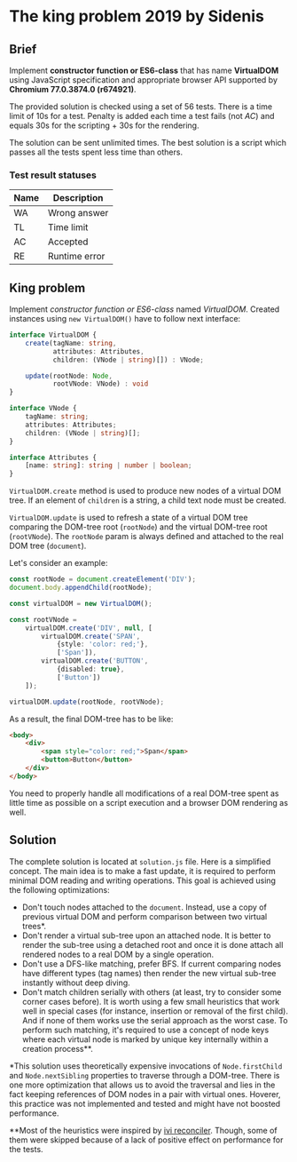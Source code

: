 # The king problem 2019 by Sidenis

## Brief

Implement **constructor function or ES6-class** that has name **VirtualDOM** using JavaScript specification and
appropriate browser API supported by **Chromium 77.0.3874.0 (r674921)**.

The provided solution is checked using a set of 56 tests. There is a time limit of 10s for a test. Penalty is added each
time a test fails (not *AC*) and equals 30s for the scripting + 30s for the rendering. 

The solution can be sent unlimited times. The best solution is a script which passes all the tests spent less time than
others.

### Test result statuses

Name | Description
-----|--------------
WA   | Wrong answer
TL   | Time limit
AC   | Accepted
RE   | Runtime error

## King problem

Implement *constructor function or ES6-class* named *VirtualDOM*. Created instances using `new VirtualDOM()` have
to follow next interface:

```typescript
interface VirtualDOM {
    create(tagName: string,
           attributes: Attributes,
           children: (VNode | string)[]) : VNode;

    update(rootNode: Node,
           rootVNode: VNode) : void
}

interface VNode {
    tagName: string;
    attributes: Attributes;
    children: (VNode | string)[];
}

interface Attributes {
    [name: string]: string | number | boolean;
}
```

`VirtualDOM.create` method is used to produce new nodes of a virtual DOM tree. If an element of `children` is a string, a
child text node must be created.

`VirtualDOM.update` is used to refresh a state of a virtual DOM tree comparing the DOM-tree root (`rootNode`) and the
virtual DOM-tree root (`rootVNode`). The `rootNode` param is always defined and attached to the real DOM tree
(`document`).

Let's consider an example:

```typescript
const rootNode = document.createElement('DIV');
document.body.appendChild(rootNode);

const virtualDOM = new VirtualDOM();

const rootVNode =
    virtualDOM.create('DIV', null, [
        virtualDOM.create('SPAN',
            {style: 'color: red;'},
            ['Span']),
        virtualDOM.create('BUTTON',
            {disabled: true},
            ['Button'])
    ]);

virtualDOM.update(rootNode, rootVNode);
```

As a result, the final DOM-tree has to be like:

```html
<body>
    <div>
        <span style="color: red;">Span</span>
        <button>Button</button>
    </div>
</body>
```

You need to properly handle all modifications of a real DOM-tree spent as little time as possible on a script execution
and a browser DOM rendering as well.

## Solution

The complete solution is located at `solution.js` file. Here is a simplified concept. The main idea is to make a fast
update, it is required to perform minimal DOM reading and writing operations. This goal is achieved using the following
optimizations:

* Don't touch nodes attached to the `document`. Instead, use a copy of previous virtual DOM and perform
  comparison between two virtual trees*.
* Don't render a virtual sub-tree upon an attached node. It is better to render the sub-tree using a detached root and
  once it is done attach all rendered nodes to a real DOM by a single operation. 
* Don't use a DFS-like matching, prefer BFS. If current comparing nodes have different types (tag names) then render the
  new virtual sub-tree instantly without deep diving.
* Don't match children serially with others (at least, try to consider some corner cases before). It is worth using
  a few small heuristics that work well in special cases (for instance, insertion or removal of the first child). And if
  none of them works use the serial approach as the worst case. To perform such matching, it's required to use a
  concept of node keys where each virtual node is marked by unique key internally within a creation process**.

*This solution uses theoretically expensive invocations of `Node.firstChild` and `Node.nextSibling` properties to
traverse through a DOM-tree. There is one more optimization that allows us to avoid the traversal and lies in the fact
keeping references of DOM nodes in a pair with virtual ones. Hoverer, this practice was not implemented and tested and
might have not boosted performance.

**Most of the heuristics were inspired by [ivi reconciler](https://github.com/localvoid/ivi/blob/c004b94d25b8772303de3068f133f5e5a92df4c2/packages/ivi/src/vdom/reconciler.ts#L578).
Though, some of them were skipped because of a lack of positive effect on performance for the tests.
